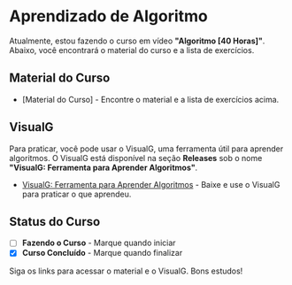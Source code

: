 # Aprendizado de Algoritmo

Atualmente, estou fazendo o curso em vídeo **"Algoritmo [40 Horas]"**. Abaixo, você encontrará o material do curso e a lista de exercícios. 

## Material do Curso

- [Material do Curso] - Encontre o material e a lista de exercícios acima.

## VisualG

Para praticar, você pode usar o VisualG, uma ferramenta útil para aprender algoritmos. O VisualG está disponível na seção **Releases** sob o nome **"VisualG: Ferramenta para Aprender Algoritmos"**.

- [VisualG: Ferramenta para Aprender Algoritmos](link_para_releases) - Baixe e use o VisualG para praticar o que aprendeu.

## Status do Curso

- [ ] **Fazendo o Curso** - Marque quando iniciar
- [x] **Curso Concluído** - Marque quando finalizar

Siga os links para acessar o material e o VisualG. Bons estudos!
